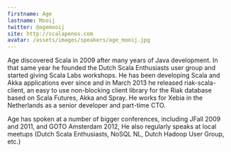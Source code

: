 ```yaml
---
firstname: Age
lastname: Mooij
twitter: @agemooij
site: http://scalapenos.com
avatar: /assets/images/speakers/age_mooij.jpg
---
```


Age discovered Scala in 2009 after many years of Java development. In that same year he founded the Dutch Scala Enthusiasts user group and started giving Scala Labs workshops. He has been developing Scala and Akka applications ever since and in March 2013 he released riak-scala-client, an easy to use non-blocking client library for the Riak database based on Scala Futures, Akka and Spray. He works for Xebia in the Netherlands as a senior developer and part-time CTO.

Age has spoken at a number of bigger conferences, including JFall 2009 and 2011, and GOTO Amsterdam 2012, He also regularly speaks at local meetups (Dutch Scala Enthusiasts, NoSQL NL, Dutch Hadoop User Group, etc.)
